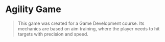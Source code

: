 # Agility Game

> This game was created for a Game Development course. Its mechanics are based on aim training, where the player needs to hit targets with precision and speed.
